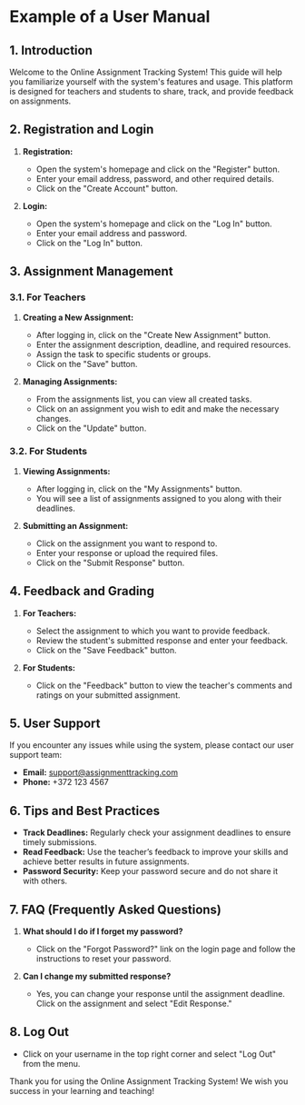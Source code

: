 # Example of a User Manual

## 1. Introduction

Welcome to the Online Assignment Tracking System! This guide will help you familiarize yourself with the system's features and usage. This platform is designed for teachers and students to share, track, and provide feedback on assignments.

## 2. Registration and Login

1. **Registration:**

   - Open the system's homepage and click on the "Register" button.
   - Enter your email address, password, and other required details.
   - Click on the "Create Account" button.

2. **Login:**
   - Open the system's homepage and click on the "Log In" button.
   - Enter your email address and password.
   - Click on the "Log In" button.

## 3. Assignment Management

### 3.1. For Teachers

1. **Creating a New Assignment:**

   - After logging in, click on the "Create New Assignment" button.
   - Enter the assignment description, deadline, and required resources.
   - Assign the task to specific students or groups.
   - Click on the "Save" button.

2. **Managing Assignments:**
   - From the assignments list, you can view all created tasks.
   - Click on an assignment you wish to edit and make the necessary changes.
   - Click on the "Update" button.

### 3.2. For Students

1. **Viewing Assignments:**

   - After logging in, click on the "My Assignments" button.
   - You will see a list of assignments assigned to you along with their deadlines.

2. **Submitting an Assignment:**
   - Click on the assignment you want to respond to.
   - Enter your response or upload the required files.
   - Click on the "Submit Response" button.

## 4. Feedback and Grading

1. **For Teachers:**

   - Select the assignment to which you want to provide feedback.
   - Review the student's submitted response and enter your feedback.
   - Click on the "Save Feedback" button.

2. **For Students:**
   - Click on the "Feedback" button to view the teacher's comments and ratings on your submitted assignment.

## 5. User Support

If you encounter any issues while using the system, please contact our user support team:

- **Email:** support@assignmenttracking.com
- **Phone:** +372 123 4567

## 6. Tips and Best Practices

- **Track Deadlines:** Regularly check your assignment deadlines to ensure timely submissions.
- **Read Feedback:** Use the teacher’s feedback to improve your skills and achieve better results in future assignments.
- **Password Security:** Keep your password secure and do not share it with others.

## 7. FAQ (Frequently Asked Questions)

1. **What should I do if I forget my password?**

   - Click on the "Forgot Password?" link on the login page and follow the instructions to reset your password.

2. **Can I change my submitted response?**
   - Yes, you can change your response until the assignment deadline. Click on the assignment and select "Edit Response."

## 8. Log Out

- Click on your username in the top right corner and select "Log Out" from the menu.

Thank you for using the Online Assignment Tracking System! We wish you success in your learning and teaching!
